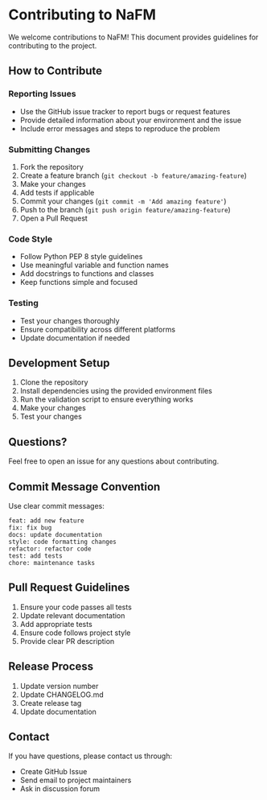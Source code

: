# Contributing to NaFM

We welcome contributions to NaFM! This document provides guidelines for contributing to the project.

## How to Contribute

### Reporting Issues

- Use the GitHub issue tracker to report bugs or request features
- Provide detailed information about your environment and the issue
- Include error messages and steps to reproduce the problem

### Submitting Changes

1. Fork the repository
2. Create a feature branch (`git checkout -b feature/amazing-feature`)
3. Make your changes
4. Add tests if applicable
5. Commit your changes (`git commit -m 'Add amazing feature'`)
6. Push to the branch (`git push origin feature/amazing-feature`)
7. Open a Pull Request

### Code Style

- Follow Python PEP 8 style guidelines
- Use meaningful variable and function names
- Add docstrings to functions and classes
- Keep functions simple and focused

### Testing

- Test your changes thoroughly
- Ensure compatibility across different platforms
- Update documentation if needed

## Development Setup

1. Clone the repository
2. Install dependencies using the provided environment files
3. Run the validation script to ensure everything works
4. Make your changes
5. Test your changes

## Questions?

Feel free to open an issue for any questions about contributing.

## Commit Message Convention

Use clear commit messages:

```
feat: add new feature
fix: fix bug
docs: update documentation
style: code formatting changes
refactor: refactor code
test: add tests
chore: maintenance tasks
```

## Pull Request Guidelines

1. Ensure your code passes all tests
2. Update relevant documentation
3. Add appropriate tests
4. Ensure code follows project style
5. Provide clear PR description

## Release Process

1. Update version number
2. Update CHANGELOG.md
3. Create release tag
4. Update documentation

## Contact

If you have questions, please contact us through:

- Create GitHub Issue
- Send email to project maintainers
- Ask in discussion forum